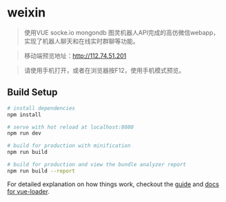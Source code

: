 # weixin

> 使用VUE socke.io mongondb 图灵机器人API完成的高仿微信webapp，实现了机器人聊天和在线实时群聊等功能。

> 移动端预览地址：http://112.74.51.201

> 请使用手机打开，或者在浏览器按F12，使用手机模式预览。

## Build Setup

``` bash
# install dependencies
npm install

# serve with hot reload at localhost:8080
npm run dev

# build for production with minification
npm run build

# build for production and view the bundle analyzer report
npm run build --report
```

For detailed explanation on how things work, checkout the [guide](http://vuejs-templates.github.io/webpack/) and [docs for vue-loader](http://vuejs.github.io/vue-loader).
